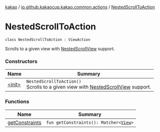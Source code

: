 [kakao](../../index.md) / [io.github.kakaocup.kakao.common.actions](../index.md) / [NestedScrollToAction](./index.md)

# NestedScrollToAction

`class NestedScrollToAction : ViewAction`

Scrolls to a given view with [NestedScrollView](#) support.

### Constructors

| Name | Summary |
|---|---|
| [&lt;init&gt;](-init-.md) | `NestedScrollToAction()`<br>Scrolls to a given view with [NestedScrollView](#) support. |

### Functions

| Name | Summary |
|---|---|
| [getConstraints](get-constraints.md) | `fun getConstraints(): Matcher<`[`View`](https://developer.android.com/reference/android/view/View.html)`>` |
